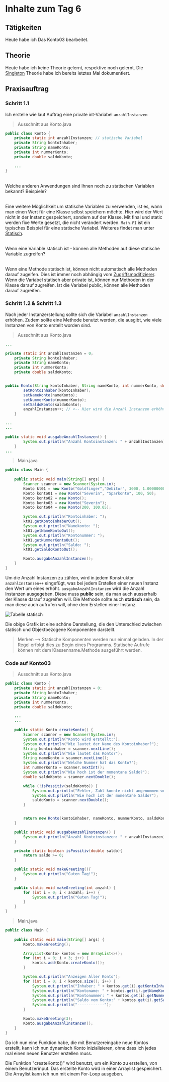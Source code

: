 # Inhalte zum Tag 6

## Tätigkeiten
Heute habe ich Das Konto03 bearbeitet. 



## Theorie
Heute habe ich keine Theorie gelernt, respektive noch gelernt. Die [Singleton](Theorie/Singleton.md) Theorie habe ich bereits letztes Mal dokumentiert.

## Praxisauftrag

### Schritt 1.1

Ich erstelle wie laut Auftrag eine private int-Variabel ```anzahlInstanzen```

> Ausschnitt aus Konto.java

```java
public class Konto {
    private static int anzahlInstanzen; // statische Variabel
    private String kontoInhaber;
    private String nameKonto;
    private int nummerKonto;
    private double saldoKonto;

    ...
}
```

<br>
<div class="question-box">
    Welche anderen Anwendungen sind Ihnen noch zu statischen Variablen bekannt? Beispiele?
</div><br>

Eine weitere Möglichkeit um statische Variablen zu verwenden, ist es, wann man einen Wert für eine Klasse selbst speichern möchte. Hier wird der Wert nicht in der Instanz gespeichert, sondern auf der Klasse. Mit final und static werden fixe Werte gesetzt, die nicht verändert werden. ```Math.PI``` ist ein typisches Beispiel für eine statische Variabel.
Weiteres findet man unter [Statisch](Theorie/Zugriffsmodifizierer?id=static).

<br>
<div class="question-box">
    Wenn eine Variable statisch ist - können alle Methoden auf diese statische Variable zugreifen?
</div><br>

Wenn eine Methode statisch ist, können nicht automatisch alle Methoden darauf zugeifen. Dies ist immer noch abhängig vom [Zugriffsmodifizierer](Theorie/Zugriffsmodifizierer.md). Wenn die Variabel statisch aber private ist, können nur Methoden in der Klasse darauf zugreifen. Ist die Variabel public, können alle Methoden darauf zugreifen.

### Schritt 1.2 & Schritt 1.3

Nach jeder Instanzerstellung sollte sich die Variabel ```anzahlInstanzen``` erhöhen.
Zudem sollte eine Methode benutzt werden, die ausgibt, wie viele Instanzen von Konto erstellt worden sind.

> Ausschnitt aus Konto.java

```java
...

private static int anzahlInstanzen = 0;
    private String kontoInhaber;
    private String nameKonto;
    private int nummerKonto;
    private double saldoKonto;


public Konto(String kontoInhaber, String nameKonto, int nummerKonto, double saldoKonto) {
        setKontoInhaber(kontoInhaber);
        setNameKonto(nameKonto);
        setNummerKonto(nummerKonto);
        setSaldoKonto(saldoKonto);
        anzahlInstanzen++; // <-- Hier wird die Anzahl Instanzen erhöht.
    }

...
...    

public static void ausgabeAnzahlInstanzen() {
        System.out.println("Anzahl Kontoinstanzen: " + anzahlInstanzen);
    }
...    
```

> Main.java

```java
public class Main {
    
    public static void main(String[] args) {
        Scanner scanner = new Scanner(System.in);
        Konto kt01 = new Konto("Goldfinger","Debitor", 3000, 1.0000000006667E11);
        Konto konto01 = new Konto("Severin", "Sparkonto", 100, 50);
        Konto konto02 = new Konto();
        Konto konto03 = new Konto("Severin");
        Konto konto04 = new Konto(200, 100.05);

        System.out.println("Kontoinhaber: ");
        kt01.getKontoInhaberOut();
        System.out.println("Namekonto: ");
        kt01.getNameKontoOut();
        System.out.println("Kontonummer: ");
        kt01.getNummerKontoOut();
        System.out.println("Saldo: ");
        kt01.getSaldoKontoOut();

        Konto.ausgabeAnzahlInstanzen();
    }
}
```

Um die Anzahl Instanzen zu zählen, wird in jedem Konstruktor ```anzahlInstanzen++``` eingefügt, was bei jedem Erstellen einer neuen Instanz den Wert um eines erhöht. ```ausgabeAnzahlInstanzen``` wird die Anzahl Instanzen ausgegeben. Diese muss **public** sein, da man auch ausserhalb der Klasse darauf zugreifen will. Die Methode sollte auch **statisch** sein, da man diese auch aufrufen will, ohne dem Erstellen einer Instanz.

![Tabelle statisch](tabStaticObjektbezog.png)

Die obige Grafik ist eine schöne Darstellung, die den Unterschied zwischen statisch und Objektbezogene Komponenten darstellt.

> Merken --> Statische Komponenten werden nur einmal geladen. In der Regel erfolgt dies zu Begin eines Programms.
> Statische Aufrufe können mit dem Klassenname.Methode ausgeführt werden.


### Code auf Konto03

> Ausschnitt aus Konto.java

```java
public class Konto {
    private static int anzahlInstanzen = 0;
    private String kontoInhaber;
    private String nameKonto;
    private int nummerKonto;
    private double saldoKonto;

    ...
    ...

    public static Konto createKonto() {
        Scanner scanner = new Scanner(System.in);
        System.out.println("Konto wird erstellt:");
        System.out.println("Wie lautet der Name des Kontoinhaber?");
        String kontoinhaber = scanner.nextLine();
        System.out.println("Wie lautet das Konto?");
        String nameKonto = scanner.nextLine();
        System.out.println("Welche Nummer hat das Konto?");
        int nummerKonto = scanner.nextInt();
        System.out.println("Wie hoch ist der momentane Saldo?");
        double saldoKonto = scanner.nextDouble();

        while (!isPossitiv(saldoKonto)) {
            System.out.println("Fehler, Zahl konnte nicht angenommen werden (ist negativ)");
            System.out.println("Wie hoch ist der momentane Saldo?");
            saldoKonto = scanner.nextDouble();
        }


        return new Konto(kontoinhaber, nameKonto, nummerKonto, saldoKonto);
    }

    public static void ausgabeAnzahlInstanzen() {
        System.out.println("Anzahl Kontoinstanzen: " + anzahlInstanzen);
    }

    private static boolean isPossitiv(double saldo){
        return saldo >= 0;
    }

    public static void makeGreeting(){
        System.out.println("Guten Tag!");
    }

    public static void makeGreeting(int anzahl) {
        for (int i = 0; i < anzahl; i++) {
            System.out.println("Guten Tag!");
        }
    }
}
```

> Main.java

```java
public class Main {
    
    public static void main(String[] args) {
        Konto.makeGreeting();

        ArrayList<Konto> kontos = new ArrayList<>();
        for (int i = 0; i < 3; i++) {
            kontos.add(Konto.createKonto());
        }

        System.out.println("Anzeigen Aller Konto");
        for (int i = 0; i < kontos.size(); i++) {
            System.out.println("Inhaber: " + kontos.get(i).getKontoInhaber());
            System.out.println("Kontoname: " + kontos.get(i).getNameKonto());
            System.out.println("Kontonummer: " + kontos.get(i).getNummerKonto());
            System.out.println("Saldo vom Konto:" + kontos.get(i).getSaldoKonto());
            System.out.println("------------");
        }

        Konto.makeGreeting(3);
        Konto.ausgabeAnzahlInstanzen();
    }
}
```

Da ich nun eine Funktion habe, die mit Benutzereingabe neue Kontos erstellt, kann ich nun dynamisch Konto inizialisieren, ohne dass ich jedes mal einen neuen Benutzer erstellen muss.

Die Funktion "createKonto()" wird benutzt, um ein Konto zu erstellen, von einem Benutzerinput. Das erstellte Konto wird in einer Arraylist gespeichert. Die Arraylist kann ich nun mit einem For-Loop ausgeben.








